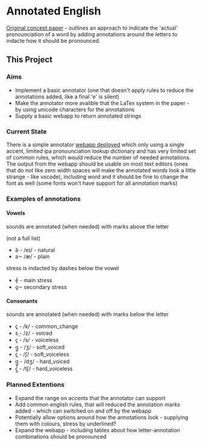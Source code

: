 # Annotated English

[Original concept paper](https://arxiv.org/pdf/1012.5962.pdf) - outlines an approach to indicate the 'actual' pronounciation of a word by adding annotations around the letters to indacte how it should be pronounced.

## This Project

### Aims

- Implement a basic annotator (one that doesn't apply rules to reduce the annotations added, like a final 'e' is silent)
- Make the annotator more avalible that the LaTex system in the paper - by using unicode characters for the annotations
- Supply a basic webapp to return annotated strings

### Current State

There is a simple annotator [webapp deployed](https://annotated-english.herokuapp.com/) which only using a single accent, limited ipa pronounciation lookup dictionary and has very limited set of common rules, which would reduce the number of needed annotations.
The output from the webapp should be usable on most text editors (ones that do not like zero width spaces will make the annotated words look a little strange - like vscode), including word and it should be fine to change the font as well (some fonts won't have support for all annotation marks)

### Examples of annotations

#### Vowels

sounds are annotated (when needed) with marks above the letter

(not a full list)

- ã - /eɪ/ - natural
- a̓ - /æ/ - plain

stress is indacted by dashes below the vowel

- e̩̓ - main stress
- o͈̓ - secondary stress

#### Consonants

sounds are annotated (when needed) with marks below the letter

- c̥ - /k/ - common_change
- s̬ - /z/ - voiced
- c̭ - /s/ - voiceless
- g̺ - /ʒ/ - soft_voiced
- c̪ - /ʃ/ - soft_voiceless
- g̺̱ - /dʒ/ - hard_voiced
- c̪̱ - /tʃ/ - hard_voiceless

### Planned Extentions

- Expand the range on accents that the annotator can support
- Add common english rules, that will reduced the annotation marks added - which can switched on and off by the webapp
- Potentially allow options around how the annotations look - supplying them with colours, stress by underlined?
- Expand the webapp - including tables about how letter-annotation combinations should be pronounced
